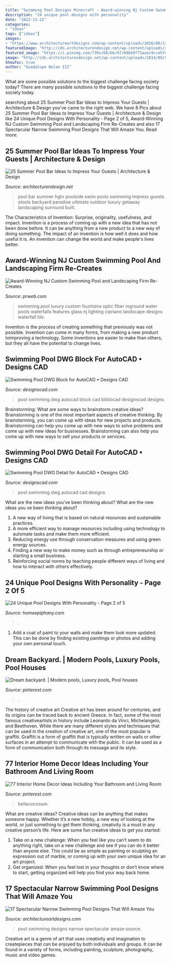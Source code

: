 ```yaml
---
title: "Swimming Pool Designs Minecraft - Award-winning Nj Custom Swimming Pool And Landscaping Firm Re-creates"
description: "24 unique pool designs with personality"
date: "2022-11-22"
categories:
- "ideas"
tags: ["ideas"]
images:
- "https://www.architectureartdesigns.com/wp-content/uploads/2016/06/13-2-630x420.jpeg"
featuredImage: "http://cdn.architecturendesign.net/wp-content/uploads/2014/09/Summer-Pool-Bar-Ideas-13.jpg"
featured_image: "https://i.pinimg.com/736x/68/b6/97/68b69771aaac9cce5fedf8f1e6eebce7--modern-houses-luxury-houses.jpg"
image: "http://cdn.architecturendesign.net/wp-content/uploads/2014/09/Summer-Pool-Bar-Ideas-13.jpg"
ShowToc: true
author: "Guadalupe Nolan III"
---
```



What are some possible solutions to the biggest challenge facing society today?
There are many possible solutions to the biggest challenge facing society today.

	

		
searching about 25 Summer Pool Bar Ideas to Impress Your Guests | Architecture &amp; Design you've came to the right web. We have 8 Pics about 25 Summer Pool Bar Ideas to Impress Your Guests | Architecture &amp; Design like 24 Unique Pool Designs With Personality - Page 2 of 5, Award-Winning NJ Custom Swimming Pool and Landscaping Firm Re-Creates and also 17 Spectacular Narrow Swimming Pool Designs That Will Amaze You. Read more:
		
    
## 25 Summer Pool Bar Ideas To Impress Your Guests | Architecture &amp; Design

<img loading=lazy src="http://cdn.architecturendesign.net/wp-content/uploads/2014/09/Summer-Pool-Bar-Ideas-13.jpg" onerror="this.onerror=null;this.src='https://tse3.mm.bing.net/th?id=OIP.s3z-e88JTmqACh7wq6BltAHaJ4&amp;pid=15.1';" alt="25 Summer Pool Bar Ideas to Impress Your Guests | Architecture &amp; Design">

_Source: architecturendesign.net_

>pool bar summer hgtv poolside swim pools swimming impress guests stools backyard paradise ultimate outdoor luxury getaway landscaping surround built. 

	

The Characteristics of Invention: Surprise, originality, usefulness, and impact.
Invention is a process of coming up with a new idea that has not been done before. It can be anything from a new product to a new way of doing something. The impact of an invention is how well it does and how useful it is. An invention can change the world and make people's lives better.

    
## Award-Winning NJ Custom Swimming Pool And Landscaping Firm Re-Creates

<img loading=lazy src="https://ww1.prweb.com/prfiles/2010/10/14/278217/Welch7110e.jpg" onerror="this.onerror=null;this.src='https://tse2.mm.bing.net/th?id=OIP.lpOPeojEX0GQ1yJLxWalFAHaLE&amp;pid=15.1';" alt="Award-Winning NJ Custom Swimming Pool and Landscaping Firm Re-Creates">

_Source: prweb.com_

>swimming pool luxury custom fountains optic fiber inground water pools waterfalls features glass nj lighting cipriano landscape designs waterfall tile. 

	

Invention is the process of creating something that previously was not possible. Invention can come in many forms, from making a new product toimproving a technology. Some inventions are easier to make than others, but they all have the potential to change lives.

    
## Swimming Pool DWG Block For AutoCAD • Designs CAD

<img loading=lazy src="https://designscad.com/wp-content/uploads/2017/02/swimming_pool_dwg_block_for_autocad_3534.gif" onerror="this.onerror=null;this.src='https://tse2.mm.bing.net/th?id=OIP.FuDvO9HKTzbCZR27PtLV5QHaEC&amp;pid=15.1';" alt="Swimming Pool DWG Block for AutoCAD • Designs CAD">

_Source: designscad.com_

>pool swimming dwg autocad block cad bibliocad designscad designs. 

	

Brainstorming: What are some ways to brainstorm creative ideas?
Brainstorming is one of the most important aspects of creative thinking. By brainstorming, you can come up with ideas for new projects and products. Brainstorming can help you come up with new ways to solve problems and come up with new ideas for businesses. Brainstorming can also help you come up with new ways to sell your products or services.

    
## Swimming Pool DWG Detail For AutoCAD • Designs CAD

<img loading=lazy src="https://designscad.com/wp-content/uploads/2017/02/swimming_pool_dwg_detail_for_autocad_36064-492x750.gif" onerror="this.onerror=null;this.src='https://tse2.mm.bing.net/th?id=OIP.OlrZ18ZM0d-g2FyuWLaKKwHaLS&amp;pid=15.1';" alt="Swimming Pool DWG Detail for AutoCAD • Designs CAD">

_Source: designscad.com_

>pool swimming dwg autocad cad designs. 

	

What are the new ideas you’ve been thinking about?
What are the new ideas you ve been thinking about? 

1. A new way of living that is based on natural resources and sustainable practices. 
2. A more efficient way to manage resources including using technology to automate tasks and make them more efficient. 
3. Reducing energy use through conservation measures and using green energy sources. 
4. Finding a new way to make money such as through entrepreneurship or starting a small business. 
5. Reinforcing social norms by teaching people different ways of living and how to interact with others effectively.

    
## 24 Unique Pool Designs With Personality - Page 2 Of 5

<img loading=lazy src="https://homeepiphany.com/wp-content/uploads/2015/06/24-Unique-Pool-Designs-With-Personality-7.jpg" onerror="this.onerror=null;this.src='https://tse3.mm.bing.net/th?id=OIP.3Hb_t81pHjtiq2bwQy_E3QHaE7&amp;pid=15.1';" alt="24 Unique Pool Designs With Personality - Page 2 of 5">

_Source: homeepiphany.com_

>. 

	

1. Add a coat of paint to your walls and make them look more updated. This can be done by finding existing paintings or photos and adding your own personal touch. 

    
## Dream Backyard. | Modern Pools, Luxury Pools, Pool Houses

<img loading=lazy src="https://i.pinimg.com/736x/68/b6/97/68b69771aaac9cce5fedf8f1e6eebce7--modern-houses-luxury-houses.jpg" onerror="this.onerror=null;this.src='https://tse1.mm.bing.net/th?id=OIP.9L8s-d7SOgH-sYJBzTGcZQHaKh&amp;pid=15.1';" alt="Dream backyard. | Modern pools, Luxury pools, Pool houses">

_Source: pinterest.com_

>. 

	

The history of creative art
Creative art has been around for centuries, and its origins can be traced back to ancient Greece. In fact, some of the most famous creativeartists in history include Leonardo da Vinci, Michelangelo, and Beethoven. While there are many different styles and techniques that can be used in the creation of creative art, one of the most popular is graffiti. Graffiti is a form of graffiti that is typically written on walls or other surfaces in an attempt to communicate with the public. It can be used as a form of communication both through its message and its style.

    
## 77 Interior Home Decor Ideas Including Your Bathroom And Living Room

<img loading=lazy src="https://i.pinimg.com/736x/5a/66/8e/5a668e5b76a82aef49a83db989d4a5a8.jpg" onerror="this.onerror=null;this.src='https://tse4.mm.bing.net/th?id=OIP.KBIfha9o1PqyPgzuNgqjLgHaKA&amp;pid=15.1';" alt="77 Interior Home Decor Ideas Including Your Bathroom and Living Room">

_Source: pinterest.com_

>bellacocosum. 

	

What are creative ideas?
Creative ideas can be anything that makes someone happy. Whether it’s a new hobby, a new way of looking at the world, or just something to get them thinking, creativity is a must in any creative person’s life. Here are some fun creative ideas to get you started: 
1. Take on a new challenge: When you feel like you can’t seem to do anything right, take on a new challenge and see if you can do it better than anyone else. This could be as simple as painting or sculpting an expression out of marble, or coming up with your own unique idea for an art project. 
2. Get organized: When you feel lost in your thoughts or don’t know where to start, getting organized will help you find your way back home.

    
## 17 Spectacular Narrow Swimming Pool Designs That Will Amaze You

<img loading=lazy src="https://www.architectureartdesigns.com/wp-content/uploads/2016/06/13-2-630x420.jpeg" onerror="this.onerror=null;this.src='https://tse2.mm.bing.net/th?id=OIP.KgvejATtxSZWBMI_rbmjcwHaE8&amp;pid=15.1';" alt="17 Spectacular Narrow Swimming Pool Designs That Will Amaze You">

_Source: architectureartdesigns.com_

>pool swimming designs narrow spectacular amaze source. 

	

Creative art is a genre of art that uses creativity and imagination to createpieces that can be enjoyed by both individuals and groups. It can be found in a variety of forms, including painting, sculpture, photography, music and video games.

